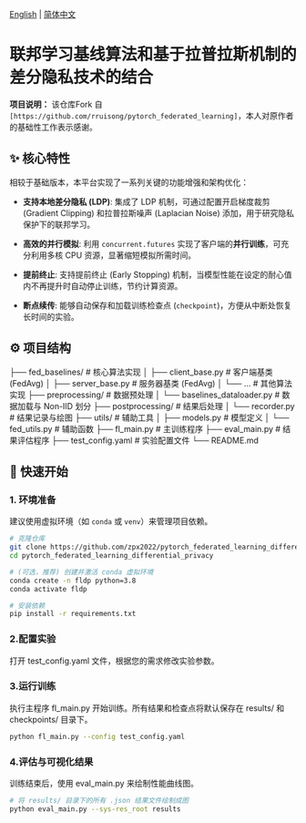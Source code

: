[English](README.md) | [简体中文](README.zh-CN.md)
# 联邦学习基线算法和基于拉普拉斯机制的差分隐私技术的结合

**项目说明：** 该仓库Fork 自 `[https://github.com/rruisong/pytorch_federated_learning]`，本人对原作者的基础性工作表示感谢。

## ✨ 核心特性

相较于基础版本，本平台实现了一系列关键的功能增强和架构优化：
- **支持本地差分隐私 (LDP)**: 集成了 LDP 机制，可通过配置开启梯度裁剪 (Gradient Clipping) 和拉普拉斯噪声 (Laplacian Noise) 添加，用于研究隐私保护下的联邦学习。

- **高效的并行模拟**: 利用 `concurrent.futures` 实现了客户端的**并行训练**，可充分利用多核 CPU 资源，显著缩短模拟所需时间。

- **提前终止**: 支持提前终止 (Early Stopping) 机制，当模型性能在设定的耐心值内不再提升时自动停止训练，节约计算资源。

- **断点续传**: 能够自动保存和加载训练检查点 (`checkpoint`)，方便从中断处恢复长时间的实验。

## ⚙️ 项目结构

├── fed_baselines/         # 核心算法实现
│   ├── client_base.py     # 客户端基类 (FedAvg)
│   ├── server_base.py     # 服务器基类 (FedAvg)
│   └── ...                # 其他算法实现
├── preprocessing/           # 数据预处理
│   └── baselines_dataloader.py # 数据加载与 Non-IID 划分
├── postprocessing/          # 结果后处理
│   └── recorder.py        # 结果记录与绘图
├── utils/                   # 辅助工具
│   ├── models.py          # 模型定义
│   └── fed_utils.py       # 辅助函数
├── fl_main.py               # 主训练程序
├── eval_main.py             # 结果评估程序
├── test_config.yaml         # 实验配置文件
└── README.md


## 🚀 快速开始

### 1. 环境准备

建议使用虚拟环境（如 `conda` 或 `venv`）来管理项目依赖。

```bash
# 克隆仓库
git clone https://github.com/zpx2022/pytorch_federated_learning_differential_privacy.git
cd pytorch_federated_learning_differential_privacy

# (可选，推荐) 创建并激活 conda 虚拟环境
conda create -n fldp python=3.8
conda activate fldp

# 安装依赖
pip install -r requirements.txt
```

### 2.配置实验
打开 test_config.yaml 文件，根据您的需求修改实验参数。

### 3.运行训练
执行主程序 fl_main.py 开始训练。所有结果和检查点将默认保存在 results/ 和 checkpoints/ 目录下。
```bash
python fl_main.py --config test_config.yaml
```

### 4.评估与可视化结果
训练结束后，使用 eval_main.py 来绘制性能曲线图。
```bash
# 将 results/ 目录下的所有 .json 结果文件绘制成图
python eval_main.py --sys-res_root results
```
